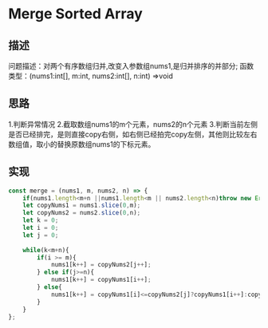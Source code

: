 # Merge Sorted Array
## 描述
问题描述：对两个有序数组归并,改变入参数组nums1,是归并排序的并部分;
函数类型：(nums1:int[], m:int, nums2:int[], n:int) =>void
## 思路
1.判断异常情况
2.截取数组nums1的m个元素，nums2的n个元素
3.判断当前左侧是否已经排完，是则直接copy右侧，如右侧已经拍完copy左侧，其他则比较左右数组值，取小的替换原数组nums1的下标元素。
## 实现
```javascript
const merge = (nums1, m, nums2, n) => {
    if(nums1.length<m+n ||nums1.length<m || nums2.length<n)throw new Error('wrong!');
    let copyNums1 = nums1.slice(0,m);
    let copyNums2 = nums2.slice(0,n);
    let k = 0;
    let i = 0;
    let j = 0;
    
    while(k<m+n){
        if(i >= m){
            nums1[k++] = copyNums2[j++];
        } else if(j>=n){
            nums1[k++] = copyNums1[i++];
        } else{
            nums1[k++] = copyNums1[i]<=copyNums2[j]?copyNums1[i++]:copyNums2[j++];
        }
    }
};
```

